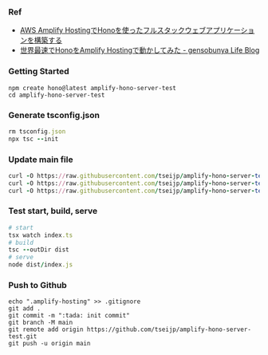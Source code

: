 ### Ref

- [AWS Amplify HostingでHonoを使ったフルスタックウェブアプリケーションを構築する](https://zenn.dev/laiso/articles/cee5fc8b238bbe)
- [世界最速でHonoをAmplify Hostingで動かしてみた - gensobunya Life Blog](https://gensobunya-tech.hatenablog.com/entry/2023/11/21/221416)

### Getting Started
```
npm create hono@latest amplify-hono-server-test
cd amplify-hono-server-test
```

### Generate tsconfig.json

```ruby
rm tsconfig.json
npx tsc --init
```

### Update main file

```ruby
curl -O https://raw.githubusercontent.com/tseijp/amplify-hono-server-test/refs/heads/main/index.ts
curl -O https://raw.githubusercontent.com/tseijp/amplify-hono-server-test/refs/heads/main/deploy-manifest.json
curl -O https://raw.githubusercontent.com/tseijp/amplify-hono-server-test/refs/heads/main/amplify.yml
```

### Test start, build, serve

```ruby
# start
tsx watch index.ts
# build
tsc --outDir dist
# serve
node dist/index.js
```

### Push to Github

```
echo ".amplify-hosting" >> .gitignore
git add .
git commit -m ":tada: init commit"
git branch -M main
git remote add origin https://github.com/tseijp/amplify-hono-server-test.git
git push -u origin main
```